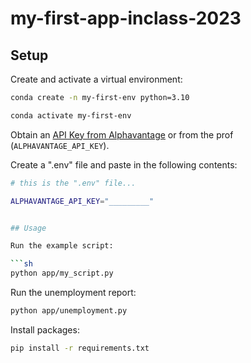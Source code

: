 # my-first-app-inclass-2023

## Setup

Create and activate a virtual environment:

```sh
conda create -n my-first-env python=3.10

conda activate my-first-env
```
Obtain an [API Key from Alphavantage](https://www.alphavantage.co/support/#api-key) or from the prof (`ALPHAVANTAGE_API_KEY`).

Create a ".env" file and paste in the following contents:

```sh
# this is the ".env" file...

ALPHAVANTAGE_API_KEY="_________"


## Usage

Run the example script:

```sh
python app/my_script.py
```

Run the unemployment report:
```sh
python app/unemployment.py
```

Install packages:
```sh
pip install -r requirements.txt
```